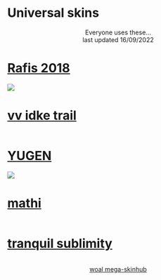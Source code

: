 # Universal skins
<p align="center">
  Everyone uses these...
  <br>
  last updated 16/09/2022
</p>

# [Rafis 2018](https://github.com/rudjx3/skins/raw/main/universal/Rafis%202018.osk)
[![](https://camo.githubusercontent.com/dba1121c2a976c6b3ef339ccad01dfcfacea7825f0f9a54c5b11909a64db82e6/68747470733a2f2f736b696e732e6f7375636b2e6e65742f75706c6f6164732f706f7374732f323031382d30392f313533373836363930355f666572626575772e6a7067)](https://github.com/rudjx3/skins/raw/main/universal/Rafis%202018.osk)

# [vv idke trail](https://github.com/rudjx3/skins/raw/main/universal/vv%20idke%20trail.osk)
[![]()](https://github.com/rudjx3/skins/raw/main/universal/vv%20idke%20trail.osk)

# [YUGEN](https://github.com/rudjx3/skins/raw/main/universal/YUGEN.osk)
[![](http://admin.osuskins.me//images/skins/637538212012057185.jpg)](https://github.com/rudjx3/skins/raw/main/universal/YUGEN.osk)

# [mathi]()
[![]()]()

# [tranquil sublimity]()
[![]()]()

<p align="center">
<a href="README.md">woal mega-skinhub</a>
</p>
